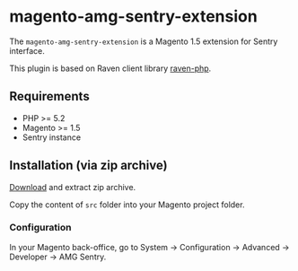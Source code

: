 # magento-amg-sentry-extension

The `magento-amg-sentry-extension` is a Magento 1.5 extension for Sentry interface.

This plugin is based on Raven client library [raven-php](https://github.com/getsentry/raven-php).

## Requirements

* PHP >= 5.2
* Magento >= 1.5
* Sentry instance

## Installation (via zip archive)

[Download](https://github.com/amg-dev/magento-amg-sentry-extension/archive/master.zip) and extract zip archive.

Copy the content of `src` folder into your Magento project folder.

### Configuration

In your Magento back-office, go to System → Configuration → Advanced → Developer → AMG Sentry.